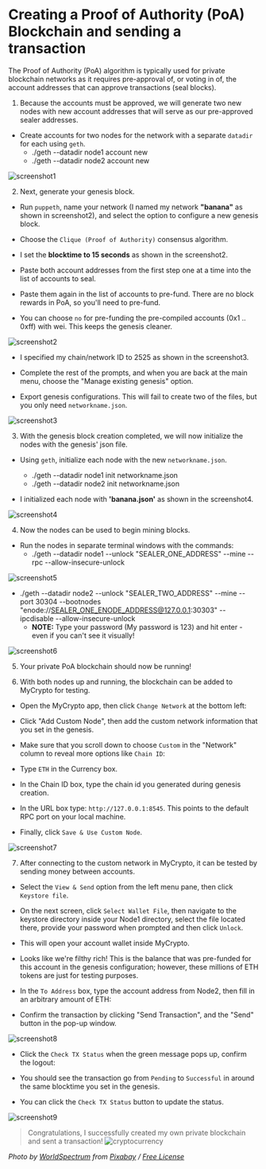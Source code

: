 # Creating a Proof of Authority (PoA) Blockchain and sending a transaction

The Proof of Authority (PoA) algorithm is typically used for private blockchain networks as it requires pre-approval of, or voting in of, the account addresses that can approve transactions (seal blocks).  

1. Because the accounts must be approved, we will generate two new nodes with new account addresses that will serve as our pre-approved sealer addresses.

* Create accounts for two nodes for the network with a separate `datadir` for each using `geth`.
    * ./geth --datadir node1 account new
    * ./geth --datadir node2 account new


 ![screenshot1](https://github.com/promisinghan/Blockchain/blob/main/screenshot/screenshot1.PNG)


2. Next, generate your genesis block.

* Run `puppeth`, name your network (I named my network **"banana"** as shown in screenshot2), and select the option to configure a new genesis block.

* Choose the `Clique (Proof of Authority)` consensus algorithm.

* I set the **blocktime to 15 seconds** as shown in the screenshot2.

* Paste both account addresses from the first step one at a time into the list of accounts to seal.

* Paste them again in the list of accounts to pre-fund. There are no block rewards in PoA, so you'll need to pre-fund.

* You can choose `no` for pre-funding the pre-compiled accounts (0x1 .. 0xff) with wei. This keeps the genesis cleaner.

![screenshot2](https://github.com/promisinghan/Blockchain/blob/main/screenshot/screenshot2.PNG)

* I specified my chain/network ID to 2525 as shown in the screenshot3.

* Complete the rest of the prompts, and when you are back at the main menu, choose the "Manage existing genesis" option.

* Export genesis configurations. This will fail to create two of the files, but you only need `networkname.json`.

![screenshot3](https://github.com/promisinghan/Blockchain/blob/main/screenshot/screenshot3.PNG)


3. With the genesis block creation completed, we will now initialize the nodes with the genesis' json file.

* Using `geth`, initialize each node with the new `networkname.json`.
    * ./geth --datadir node1 init networkname.json
    * ./geth --datadir node2 init networkname.json

* I initialized each node with **'banana.json'** as shown in the screenshot4.

![screenshot4](https://github.com/promisinghan/Blockchain/blob/main/screenshot/screenshot4.PNG)


4. Now the nodes can be used to begin mining blocks.

  * Run the nodes in separate terminal windows with the commands:
       *  ./geth --datadir node1 --unlock "SEALER_ONE_ADDRESS" --mine --rpc --allow-insecure-unlock

![screenshot5](https://github.com/promisinghan/Blockchain/blob/main/screenshot/screenshot5.PNG)


*  ./geth --datadir node2 --unlock "SEALER_TWO_ADDRESS" --mine --port 30304 --bootnodes "enode://SEALER_ONE_ENODE_ADDRESS@127.0.0.1:30303" --ipcdisable --allow-insecure-unlock
   * **NOTE:** Type your password (My password is 123) and hit enter - even if you can't see it visually!

![screenshot6](https://github.com/promisinghan/Blockchain/blob/main/screenshot/screenshot6.PNG)

5. Your private PoA blockchain should now be running!

6. With both nodes up and running, the blockchain can be added to MyCrypto for testing.

* Open the MyCrypto app, then click `Change Network` at the bottom left:


* Click "Add Custom Node", then add the custom network information that you set in the genesis.

* Make sure that you scroll down to choose `Custom` in the "Network" column to reveal more options like `Chain ID`:

* Type `ETH` in the Currency box.
    
* In the Chain ID box, type the chain id you generated during genesis creation.

* In the URL box type: `http://127.0.0.1:8545`.  This points to the default RPC port on your local machine.

* Finally, click `Save & Use Custom Node`. 

![screenshot7](https://github.com/promisinghan/Blockchain/blob/main/screenshot/screenshot7.PNG)

7. After connecting to the custom network in MyCrypto, it can be tested by sending money between accounts.

* Select the `View & Send` option from the left menu pane, then click `Keystore file`.
 
* On the next screen, click `Select Wallet File`, then navigate to the keystore directory inside your Node1 directory, select the file located there, provide your password when prompted and then click `Unlock`.

* This will open your account wallet inside MyCrypto. 
    
* Looks like we're filthy rich! This is the balance that was pre-funded for this account in the genesis configuration; however, these millions of ETH tokens are just for testing purposes.   

* In the `To Address` box, type the account address from Node2, then fill in an arbitrary amount of ETH:

* Confirm the transaction by clicking "Send Transaction", and the "Send" button in the pop-up window.  

![screenshot8](https://github.com/promisinghan/Blockchain/blob/main/screenshot/screenshot8.PNG)

 * Click the `Check TX Status` when the green message pops up, confirm the logout:

* You should see the transaction go from `Pending` to `Successful` in around the same blocktime you set in the genesis.

* You can click the `Check TX Status` button to update the status.

![screenshot9](https://github.com/promisinghan/Blockchain/blob/main/screenshot/screenshot9.PNG)

>Congratulations, I successfully created my own private blockchain and sent a transaction!
![cryptocurrency](https://cdn.pixabay.com/photo/2018/02/17/05/27/business-3159208_1280.jpg "See? I successfully created my own private blockchain and sent a transaction!")

*Photo by [WorldSpectrum](https://pixabay.com/users/worldspectrum-7691421/) from [Pixabay](https://cdn.pixabay.com/photo/2018/02/17/05/27/business-3159208_1280.jpg) / [Free License](https://pixabay.com/service/license/)*

